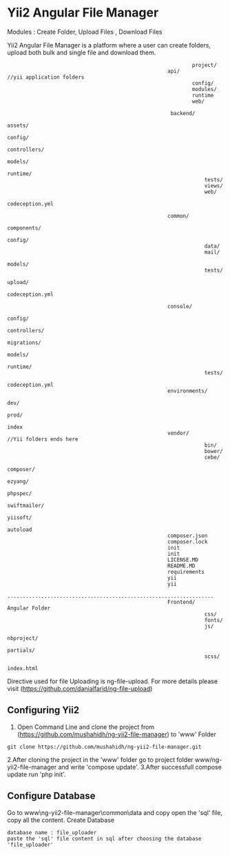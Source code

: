 Yii2 Angular File Manager
==================================================														

Modules : Create Folder, Upload Files ,  Download Files
														
Yii2 Angular File Manager is a platform where a user can create folders, upload both bulk and single file and download them.
																																																
																project/
														api/							//yii application folders
																config/
																modules/
																runtime
															    web/

														 backend/        
																	assets/
																	config/
																	controllers/
																	models/
																	runtime/
																	tests/
																	views/
																	web/
																	codeception.yml
															
														common/  
																	components/
																	config/
																	data/
																	mail/
																	models/
																	tests/
																	upload/
																	codeception.yml
														 
														console/
																	config/
																	controllers/
																	migrations/
																	models/
																	runtime/
																	tests/
																	codeception.yml
														environments/							
																		dev/
																		prod/
																		index
														vendor/							//Yii folders ends here
																	bin/
																	bower/
																	cebe/
																	composer/
																	ezyang/
																	phpspec/
																	swiftmailer/
																	yiisoft/
																	autoload
														composer.json
														composer.lock
														init
														init
														LICENSE.MD
														README.MD
														requirements
														yii
														yii
														...................................................................
														Frontend/					Angular Folder
																	css/
																	fonts/
																	js/
																	nbproject/
																	partials/
																	scss/
																	index.html
																	
																												
Directive used for file Uploading is ng-file-upload. For more details please visit (https://github.com/danialfarid/ng-file-upload)

## Configuring Yii2
1. Open Command Line and clone the project from (https://github.com/mushahidh/ng-yii2-file-manager) to 'www' Folder
```
git clone https://github.com/mushahidh/ng-yii2-file-manager.git
```
2.After cloning the project in the 'www' folder go to project folder www/ng-yii2-file-manager and write 'compose update'.
3.After successfull compose update run 'php init'.

## Configure Database					
Go to www\ng-yii2-file-manager\common\data and copy open the 'sql' file, copy all the content. Create Database 
```
database name : file_uploader
paste the 'sql' file content in sql after choosing the database 'file_uploader'
```

											
						
					
					
	
